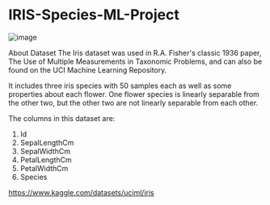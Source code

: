 # IRIS-Species-ML-Project


![image](https://github.com/user-attachments/assets/de8dc5e6-7419-4dba-9464-0fb34f3a4676)




About Dataset
The Iris dataset was used in R.A. Fisher's classic 1936 paper, The Use of Multiple Measurements in Taxonomic Problems, and can also be found on the UCI Machine Learning Repository.

It includes three iris species with 50 samples each as well as some properties about each flower. One flower species is linearly separable from the other two, but the other two are not linearly separable from each other.

The columns in this dataset are:

1. Id
2. SepalLengthCm
3. SepalWidthCm
4. PetalLengthCm
5. PetalWidthCm
6. Species

https://www.kaggle.com/datasets/uciml/iris
